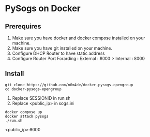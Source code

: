 
# PySogs on Docker

## Prerequires
1. Make sure you have docker and docker compose installed on your machine.
2. Make sure you have git installed on your machine.
3. Configure DHCP Router to have static address
4. Configure Router Port Forarding : 
  External : 8000 > Internal : 8000

## Install

```
git clone https://github.com/n0m4de/docker-pysogs-opengroup
cd docker-pysogs-opengroup
```

1. Replace SESSIONID in run.sh
2. Replace <public_ip> in sogs.ini

```
docker compose up
docker attach pysogs
./run.sh
```

<public_ip>:8000

